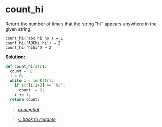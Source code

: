 # count_hi

Return the number of times that the string "hi" appears anywhere in the given string.

```
count_hi('abc hi ho') → 1
count_hi('ABChi hi') → 2
count_hi('hihi') → 2
```

**Solution:**

```python
def count_hi(str):
  count = 0;
  i = 0;
  while i < len(str):
    if str[i:i+2] == "hi":
      count += 1;
    i += 1;
  return count;
```

> _[codingbat](https://codingbat.com/prob/p167246)_

> [< _back to readme_](FINDREPLACEREADME)